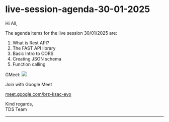 # live-session-agenda-30-01-2025

Hi All,

The agenda items for the live session 30/01/2025 are:

1. What is Rest API?
2. The FAST API library
3. Basic Intro to CORS
4. Creating JSON schema
5. Function calling

GMeet: ![](https://ssl.gstatic.com/calendar/images/conferenceproviders/logo_meet_2020q4_192px.svg)

Join with Google Meet

[meet.google.com/brz-ksac-evo](http://meet.google.com/brz-ksac-evo)

Kind regards,  
TDS Team

---


